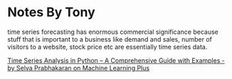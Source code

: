 # Notes By Tony

time series forecasting has enormous commercial significance because stuff that is important to a business like demand and sales, number of visitors to a website, stock price etc are essentially time series data.

[Time Series Analysis in Python – A Comprehensive Guide with Examples - by Selva Prabhakaran on Machine Learning Plus](https://www.machinelearningplus.com/time-series/time-series-analysis-python/)